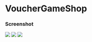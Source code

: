 # VoucherGameShop

### Screenshot

![](./ScreenShoot/HomePage.png)
![](./ScreenShoot/OurTeam.png) ![](./ScreenShoot/Pembelian.png)
